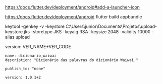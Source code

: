 https://docs.flutter.dev/deployment/android#add-a-launcher-icon

https://docs.flutter.dev/deployment/android
flutter build appbundle

keytool -genkey -v -keystore C:\Users\junior\Documents\Projetos\upload-keystore.jks -storetype JKS -keyalg RSA -keysize 2048 -validity 10000 -alias upload

version: VER_NAME+VER_CODE

```
name: dicionario_waiwai
description: "Dicionário das palavras do dicionário Waiwai."

publish_to: "none"

version: 1.0.1+2
```
